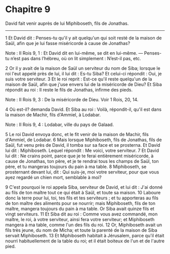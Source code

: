 # Chapitre 9

David fait venir auprès de lui Miphiboseth, fils de Jonathas.

***

1 Et David dit : Penses-tu qu'il y ait quelqu'un qui soit resté de la maison de Saül, afin que je lui fasse miséricorde à cause de Jonathas?

<span class="bible-note">Note : </span> II Rois 9, 1 : Et David dit en lui-même, se dit en lui-même. ― Penses-tu n’est pas dans l’hébreu, où on lit simplement : N’est-il pas, etc.

2 Or il y avait de la maison de Saül un serviteur du nom de Siba; lorsque le roi l'eut appelé près de lui, il lui dit : Es-tu Siba? Et celui-ci répondit : Oui, je suis votre serviteur. 3 Et le roi reprit : Est-ce qu'il reste quelqu'un de la maison de Saül, afin que j'use envers lui de la miséricorde de Dieu? Et Siba répondit au roi : Il reste le fils de Jonathas, infirme des pieds.

<span class="bible-note">Note : </span> II Rois 9, 3 : De la miséricorde de Dieu. Voir 1 Rois, 20, 14.

4 Où est-il? demanda David. Et Siba au roi : Voilà, répondit-il, qu'il est dans la maison de Machir, fils d'Ammiel, à Lodabar.

<span class="bible-note">Note : </span> II Rois 9, 4 : Lodabar, ville du pays de Galaad.

5 Le roi David envoya donc, et le fit venir de la maison de Machir, fils d'Ammiel, de Lodabar. 6 Mais lorsque Miphiboseth, fils de Jonathas, fils de Saül, fut venu près de David, il tomba sur sa face et se prosterna. Et David lui dit : Miphiboseth. Lequel répondit : Me voici, votre serviteur. 7 Et David lui dit : Ne crains point, parce que je te ferai entièrement miséricorde, à cause de Jonathas, ton père, et je te rendrai tous les champs de Saül, ton père, et tu mangeras toujours du pain à ma table. 8 Miphiboseth, se prosternant devant lui, dit : Qui suis-je, moi votre serviteur, pour que vous ayez regardé un chien mort, semblable à moi?


9 C'est pourquoi le roi appela Siba, serviteur de David, et lui dit : J'ai donné au fils de ton maître tout ce qui était à Saül, et toute sa maison. 10 Laboure donc la terre pour lui, toi, tes fils et tes serviteurs ; et tu apporteras au fils de ton maître des aliments pour se nourrir; mais Miphiboseth, fils de ton maître, mangera toujours du pain à ma table. Or Siba avait quinze fils et vingt serviteurs. 11 Et Siba dit au roi : Comme vous avez commandé, mon maître, le roi, à votre serviteur, ainsi fera votre serviteur; et Miphiboseth mangera à ma table, comme l'un des fils du roi. 12 Or, Miphiboseth avait un fils très jeune, du nom de Micha; et toute la parenté de la maison de Siba servait Miphiboseth. 13 Et Miphiboseth habitait à Jérusalem, parce qu'il était nourri habituellement de la table du roi; et il était boiteux de l'un et de l'autre pied.


